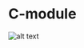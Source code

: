 # C-module
![alt text](https://sun9-29.userapi.com/impg/A9ZpSAPh-defr0PSMVl-VFbMMh5C8AV2OS0nxw/vSKJh04vsjk.jpg?size=718x230&quality=96&sign=5f26eaaf29d9321a47089d79b7ff0ed8&type=album)
